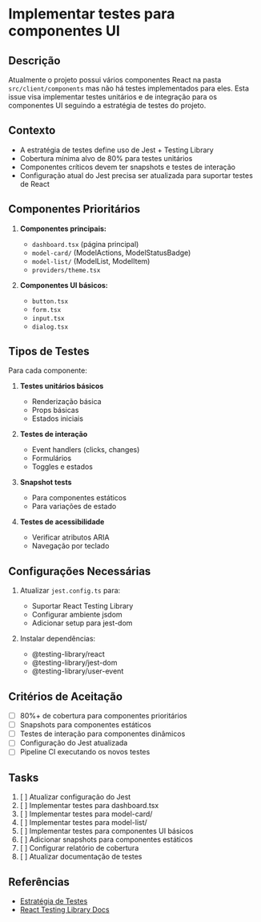 # Implementar testes para componentes UI

## Descrição

Atualmente o projeto possui vários componentes React na pasta `src/client/components` mas não há testes implementados para eles. Esta issue visa implementar testes unitários e de integração para os componentes UI seguindo a estratégia de testes do projeto.

## Contexto

- A estratégia de testes define uso de Jest + Testing Library
- Cobertura mínima alvo de 80% para testes unitários
- Componentes críticos devem ter snapshots e testes de interação
- Configuração atual do Jest precisa ser atualizada para suportar testes de React

## Componentes Prioritários

1. **Componentes principais:**

   - `dashboard.tsx` (página principal)
   - `model-card/` (ModelActions, ModelStatusBadge)
   - `model-list/` (ModelList, ModelItem)
   - `providers/theme.tsx`

2. **Componentes UI básicos:**
   - `button.tsx`
   - `form.tsx`
   - `input.tsx`
   - `dialog.tsx`

## Tipos de Testes

Para cada componente:

1. **Testes unitários básicos**

   - Renderização básica
   - Props básicas
   - Estados iniciais

2. **Testes de interação**

   - Event handlers (clicks, changes)
   - Formulários
   - Toggles e estados

3. **Snapshot tests**

   - Para componentes estáticos
   - Para variações de estado

4. **Testes de acessibilidade**
   - Verificar atributos ARIA
   - Navegação por teclado

## Configurações Necessárias

1. Atualizar `jest.config.ts` para:

   - Suportar React Testing Library
   - Configurar ambiente jsdom
   - Adicionar setup para jest-dom

2. Instalar dependências:
   - @testing-library/react
   - @testing-library/jest-dom
   - @testing-library/user-event

## Critérios de Aceitação

- [ ] 80%+ de cobertura para componentes prioritários
- [ ] Snapshots para componentes estáticos
- [ ] Testes de interação para componentes dinâmicos
- [ ] Configuração do Jest atualizada
- [ ] Pipeline CI executando os novos testes

## Tasks

1. [ ] Atualizar configuração do Jest
2. [ ] Implementar testes para dashboard.tsx
3. [ ] Implementar testes para model-card/
4. [ ] Implementar testes para model-list/
5. [ ] Implementar testes para componentes UI básicos
6. [ ] Adicionar snapshots para componentes estáticos
7. [ ] Configurar relatório de cobertura
8. [ ] Atualizar documentação de testes

## Referências

- [Estratégia de Testes](/docs/testing-strategy.md)
- [React Testing Library Docs](https://testing-library.com/docs/react-testing-library/intro)

